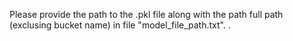 Please provide the path to the .pkl file along with the path full path (exclusing bucket name) in file "model_file_path.txt".
.
